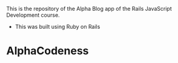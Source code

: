 This is the repository of the Alpha Blog app of the Rails JavaScript Development course.

- This was built using Ruby on Rails
# AlphaCodeness
